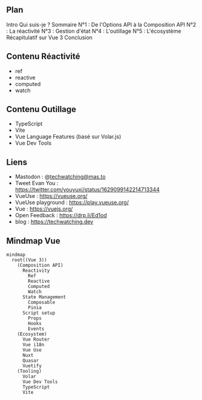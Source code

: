 ## Plan

Intro
Qui suis-je ?
Sommaire
N°1 : De l'Options API à la Composition API
N°2 : La réactivité
N°3 : Gestion d'état
N°4 : L'outillage
N°5 : L'écosystème
Récapitulatif sur Vue 3
Conclusion

## Contenu Réactivité

* ref
* reactive
* computed
* watch

## Contenu Outillage

* TypeScript
* Vite
* Vue Language Features (basé sur Volar.js)
* Vue Dev Tools

## Liens

- Mastodon : @techwatching@mas.to
- Tweet Evan You : https://twitter.com/youyuxi/status/1629099142214713344
- VueUse : https://vueuse.org/
- VueUse playground : https://play.vueuse.org/
- Vue : https://vuejs.org/
- Open Feedback : https://drp.li/Ed1od
- blog : https://techwatching.dev

## Mindmap Vue

```mermaid {theme:'forest'}
mindmap
  root((Vue 3))
    (Composition API)
      Reactivity
        Ref
        Reactive
        Computed
        Watch
      State Management
        Composable
        Pinia
      Script setup
        Props
        Hooks
        Events
    (Ecosystem)
      Vue Router
      Vue i18n
      Vue Use
      Nuxt
      Quasar
      Vuetify
    (Tooling)
      Volar
      Vue Dev Tools
      TypeScript 
      Vite
```